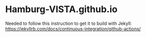 # Hamburg-VISTA.github.io

Needed to follow this instruction to get it to build with Jekyll:
https://jekyllrb.com/docs/continuous-integration/github-actions/

